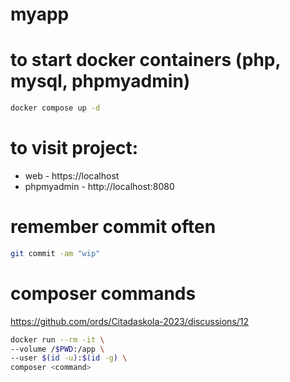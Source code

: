 # myapp

# to start docker containers (php, mysql, phpmyadmin) 
```bash
docker compose up -d
```

# to visit project:
* web - https://localhost
* phpmyadmin - http://localhost:8080

# remember commit often
```bash
git commit -am "wip"
```

# composer commands
https://github.com/ords/Citadaskola-2023/discussions/12

```bash
docker run --rm -it \
--volume /$PWD:/app \
--user $(id -u):$(id -g) \
composer <command>
```